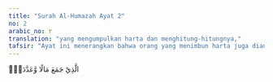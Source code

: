 ```yaml
---
title: "Surah Al-Humazah Ayat 2"
no: 2
arabic_no: ٢
translation: "yang mengumpulkan harta dan menghitung-hitungnya,"
tafsir: "Ayat ini menerangkan bahwa orang yang menimbun harta juga diancam neraka karena memperkaya diri sendiri serta selalu menghitung-hitung harta kekayaannya. Hal itu ia lakukan karena sangat cinta dan senangnya kepada harta seakan-akan tidak ada kebahagiaan dan kemuliaan dalam hidup kecuali dengan harta. Bila ia menoleh kepada hartanya yang banyak itu, ia merasakan bahwa kedudukannya sudah tinggi dari orang-orang sekelilingnya.\n\nDia tidak merasa khawatir akan ditimpa musibah karena mencerca dan merobek-robek kehormatan orang lain. Karena kecongkakannya, ia lupa dan tidak sadar bahwa maut selalu mengintainya, tidak memikirkan apa yang akan terjadi sesudah mati, dan tidak pula merenungkan apa-apa yang akan terjadi atas dirinya."
---
```

 ۨالَّذِيْ جَمَعَ مَالًا وَّعَدَّدَهٗۙ
